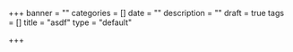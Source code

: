 +++
banner = ""
categories = []
date = ""
description = ""
draft = true
tags = []
title = "asdf"
type = "default"

+++
